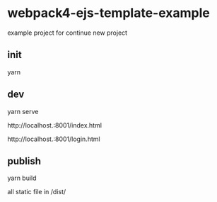 # webpack4-ejs-template-example
example project for continue new project

## init
  yarn
  
## dev
  yarn serve 
  
  http://localhost.:8001/index.html
  
  http://localhost.:8001/login.html
  
## publish
  yarn build 
  
  all static file in /dist/
